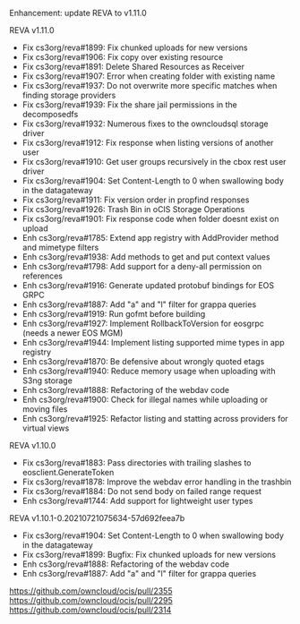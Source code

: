 Enhancement: update REVA to v1.11.0

REVA v1.11.0
* Fix cs3org/reva#1899: Fix chunked uploads for new versions
* Fix cs3org/reva#1906: Fix copy over existing resource
* Fix cs3org/reva#1891: Delete Shared Resources as Receiver
* Fix cs3org/reva#1907: Error when creating folder with existing name
* Fix cs3org/reva#1937: Do not overwrite more specific matches when finding storage providers
* Fix cs3org/reva#1939: Fix the share jail permissions in the decomposedfs
* Fix cs3org/reva#1932: Numerous fixes to the owncloudsql storage driver
* Fix cs3org/reva#1912: Fix response when listing versions of another user
* Fix cs3org/reva#1910: Get user groups recursively in the cbox rest user driver
* Fix cs3org/reva#1904: Set Content-Length to 0 when swallowing body in the datagateway
* Fix cs3org/reva#1911: Fix version order in propfind responses
* Fix cs3org/reva#1926: Trash Bin in oCIS Storage Operations
* Fix cs3org/reva#1901: Fix response code when folder doesnt exist on upload
* Enh cs3org/reva#1785: Extend app registry with AddProvider method and mimetype filters
* Enh cs3org/reva#1938: Add methods to get and put context values
* Enh cs3org/reva#1798: Add support for a deny-all permission on references
* Enh cs3org/reva#1916: Generate updated protobuf bindings for EOS GRPC
* Enh cs3org/reva#1887: Add "a" and "l" filter for grappa queries
* Enh cs3org/reva#1919: Run gofmt before building
* Enh cs3org/reva#1927: Implement RollbackToVersion for eosgrpc (needs a newer EOS MGM)
* Enh cs3org/reva#1944: Implement listing supported mime types in app registry
* Enh cs3org/reva#1870: Be defensive about wrongly quoted etags
* Enh cs3org/reva#1940: Reduce memory usage when uploading with S3ng storage
* Enh cs3org/reva#1888: Refactoring of the webdav code
* Enh cs3org/reva#1900: Check for illegal names while uploading or moving files
* Enh cs3org/reva#1925: Refactor listing and statting across providers for virtual views

REVA v1.10.0
* Fix cs3org/reva#1883: Pass directories with trailing slashes to eosclient.GenerateToken
* Fix cs3org/reva#1878: Improve the webdav error handling in the trashbin
* Fix cs3org/reva#1884: Do not send body on failed range request
* Enh cs3org/reva#1744: Add support for lightweight user types

REVA v1.10.1-0.20210721075634-57d692feea7b
* Fix cs3org/reva#1904: Set Content-Length to 0 when swallowing body in the datagateway
* Fix cs3org/reva#1899: Bugfix: Fix chunked uploads for new versions
* Enh cs3org/reva#1888: Refactoring of the webdav code
* Enh cs3org/reva#1887: Add "a" and "l" filter for grappa queries

https://github.com/owncloud/ocis/pull/2355
https://github.com/owncloud/ocis/pull/2295
https://github.com/owncloud/ocis/pull/2314

